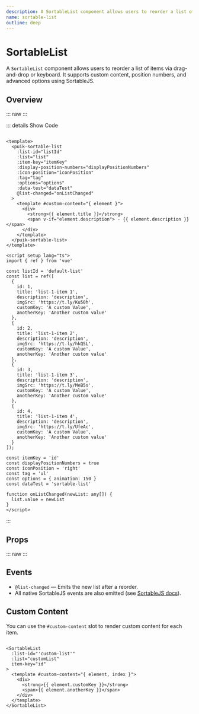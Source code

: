 ```yaml
---
description: A SortableList component allows users to reorder a list of items via drag-and-drop or keyboard. It supports custom content, position numbers, and advanced options using SortableJS.
name: sortable-list
outline: deep
---
```


<script setup>
import SortableList from '@vitepress/components/SortableList.vue';
import DataAttributes from '@vitepress/utilities/DataAttributes.vue';
import ComponentOverview from '@vitepress/utilities/ComponentOverview.vue';

const sortable_list_attributes = [
  {
    prop: 'listId',
    type: 'string',
    default: undefined,
    description: 'Identifier of the sortable list'
  },
  {
    prop: 'list',
    type: 'any[]',
    default: undefined,
    control: 'array',
    description: 'List of items to display and reorder'
  },
  {
    prop: 'itemKey',
    type: 'string | function',
    default: undefined,
    description: 'Key or function to uniquely identify each item'
  },
  {
    prop: 'displayPositionNumbers',
    type: 'boolean',
    default: true,
    description: 'Displays position numbers for each item'
  },
  {
    prop: 'iconPosition',
    type: 'PuikSortableListIconPosition',
    details: `
enum PuikSortableListIconPosition {
  Left = 'left',
  Right = 'right',
}
    `,
    default: 'right',
    description: 'Position of the drag icon (left or right)'
  },
  {
    prop: 'tag',
    type: 'PuikSortableListTag',
    details: `
enum PuikSortableListTag {
  Menu = 'menu',
  Ol = 'ol',
  Ul = 'ul',
}
    `,
    default: 'ul',
    description: 'HTML tag for the list container'
  },
  {
    prop: 'options',
    type: 'object',
    default: '{ animation: 150 }',
    description: 'Options for SortableJS (see https://github.com/SortableJS/Sortable#options)'
  },
  {
    prop: 'dataTest',
    type: 'string',
    default: undefined,
    description: 'Sets the data-test attribute on the sortable list'
  }
];
</script>

# SortableList

A `SortableList` component allows users to reorder a list of items via drag-and-drop or keyboard. It supports custom content, position numbers, and advanced options using SortableJS.

## Overview

::: raw
<ComponentOverview>
  <SortableList />
</ComponentOverview>
:::

::: details Show Code

```vue

<template>
  <puik-sortable-list
    :list-id="listId"
    :list="list"
    :item-key="itemKey"
    :display-position-numbers="displayPositionNumbers"
    :icon-position="iconPosition"
    :tag="tag"
    :options="options"
    :data-test="dataTest"
    @list-changed="onListChanged"
  >
    <template #custom-content="{ element }">
      <div>
        <strong>{{ element.title }}</strong>
        <span v-if="element.description"> - {{ element.description }}</span>
      </div>
    </template>
  </puik-sortable-list>
</template>

<script setup lang="ts">
import { ref } from 'vue'

const listId = 'default-list'
const list = ref([
  {
    id: 1,
    title: 'list-1-item 1',
    description: 'description',
    imgSrc: 'https://t.ly/Ku50h',
    customKey: 'A custom Value',
    anotherKey: 'Another custom value'
  },
  {
    id: 2,
    title: 'list-1-item 2',
    description: 'description',
    imgSrc: 'https://t.ly/hkQSL',
    customKey: 'A custom Value',
    anotherKey: 'Another custom value'
  },
  {
    id: 3,
    title: 'list-1-item 3',
    description: 'description',
    imgSrc: 'https://t.ly/MeB5s',
    customKey: 'A custom Value',
    anotherKey: 'Another custom value'
  },
  {
    id: 4,
    title: 'list-1-item 4',
    description: 'description',
    imgSrc: 'https://t.ly/UfeAc',
    customKey: 'A custom Value',
    anotherKey: 'Another custom value'
  }
]);

const itemKey = 'id'
const displayPositionNumbers = true
const iconPosition = 'right'
const tag = 'ul'
const options = { animation: 150 }
const dataTest = 'sortable-list'

function onListChanged(newList: any[]) {
  list.value = newList
}
</script>

```

:::

## Props

::: raw
<DataAttributes :attributes="sortable_list_attributes" />
:::

## Events

- `@list-changed` — Emits the new list after a reorder.
- All native SortableJS events are also emitted (see [SortableJS docs](https://github.com/SortableJS/Sortable#events)).

## Custom Content

You can use the `#custom-content` slot to render custom content for each item.

```vue

<SortableList
  :list-id="'custom-list'"
  :list="customList"
  item-key="id"
>
  <template #custom-content="{ element, index }">
    <div>
      <strong>{{ element.customKey }}</strong>
      <span>{{ element.anotherKey }}</span>
    </div>
  </template>
</SortableList>

```
